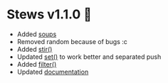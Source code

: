 # Stews v1.1.0 🙏
- Added [soups](https://github.com/nuttmegg/stews/wiki/Stews-Vs-Soups)
- Removed random because of bugs :c
- Added [stir()](https://github.com/nuttmegg/stews/wiki/Getting-Information#stir-list-and-pair)
- Updated [set()](https://github.com/nuttmegg/stews/wiki/Adding-Information#setting) to work better and separated push
- Added [filter()](https://github.com/nuttmegg/stews/wiki/Using-Information#filtering)
- Updated [documentation](https://github.com/nuttmegg/stews/wiki/)
